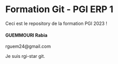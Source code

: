 <h1>Formation Git - PGI ERP 1</h1>
<p>Ceci est le repository de la formation PGI 2023 !</p>

<div>
    <h4>
        <scan>GUEMMOURI</scan>
        <scan>Rabia</scan>
    </h4>
    <p>rguem24@gmail.com</p>
    <p>Je suis rgi-star git.</p>
</div>
